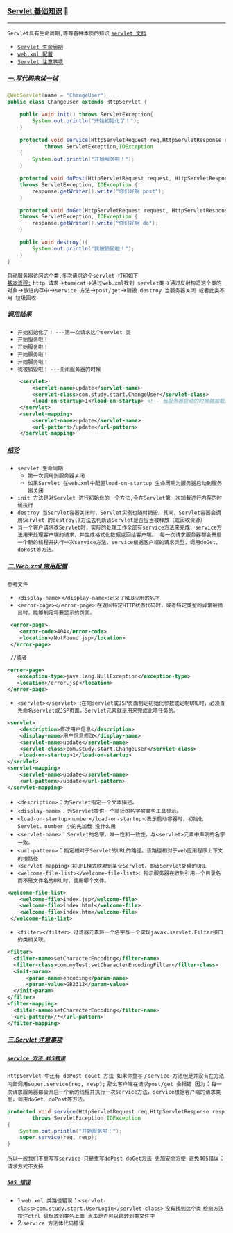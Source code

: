 ### [Servlet 基础知识](#top) <span id="top"></span>  	:maple_leaf:

-----
`Servlet具有生命周期,等等各种本质的知识` [`servlet 文档`](https://docs.oracle.com/cd/E17802_01/products/products/servlet/2.1/api/packages.html)

* [`Servlet 生命周期`](#servlet)
* [`web.xml 配置`](#xml)  
* [`Servlet 注意事项`](#notice)  

##### [一.写代码来试一试](#top) <span id="servlet"></span> 
```java
@WebServlet(name = "ChangeUser")
public class ChangeUser extends HttpServlet {

    public void init() throws ServletException{
        System.out.println("开始初始化了！");
    }

    protected void service(HttpServletRequest req,HttpServletResponse resp)
            throws ServletException,IOException
    {
        System.out.println("开始服务啦！");
    }

    protected void doPost(HttpServletRequest request, HttpServletResponse response) 
    throws ServletException, IOException {
        response.getWriter().write("你们好啊 post");
    }

    protected void doGet(HttpServletRequest request, HttpServletResponse response) 
    throws ServletException, IOException {
        response.getWriter().write("你们好啊 do");
    }

    public void destroy(){
        System.out.println("我被销毁啦！");
    }
}
```
`启动服务器访问这个类,多次请求这个servlet 打印如下`<br/>
[`基本流程:`](#top) `http 请求`->`tomecat`->`通过web.xml找到 servlet类`->`通过反射构造这个类的对象`->`放进内存中`->`service 方法`->`post/get`->`销毁 destroy 当服务器关闭
或者此类不用 垃圾回收`

##### [调用结果](#top)

* `开始初始化了！` `---第一次请求这个servlet 类`
* `开始服务啦！`
* `开始服务啦！`
* `开始服务啦！`
* `开始服务啦！`
* `我被销毁啦！` `---关闭服务器的时候`
```xml
    <servlet>
        <servlet-name>update</servlet-name>
        <servlet-class>com.study.start.ChangeUser</servlet-class>
        <load-on-startup>1</load-on-startup> <!-- 当服务器启动的时候就加载这个类进入内存 数字是优先级 小的优先 -->
    </servlet>
    <servlet-mapping>
        <servlet-name>update</servlet-name>
        <url-pattern>/update</url-pattern>
    </servlet-mapping>
```
##### [结论](#top)
* `servlet 生命周期`
   * `第一次调用到服务器关闭`
   * `如果Servlet 在web.xml中配置load-on-startup 生命周期为服务器启动到服务器关闭`
* `init 方法是对Servlet 进行初始化的一个方法,会在Servlet第一次加载进行内存的时候执行`
* `destroy 当Servlet容器关闭时，Servlet实例也随时销毁。其间，Servlet容器会调用Servlet 的destroy()方法去判断该Servlet是否应当被释放（或回收资源）`
* `当一个客户请求改Servlet时，实际的处理工作全部有service方法来完成，service方法用来处理客户端的请求，并生成格式化数据返回给客户端。
每一次请求服务器都会开启一个新的线程并执行一次service方法，service根据客户端的请求类型，调用doGet、doPost等方法。`

##### [二.Web.xml 常用配置](#top) <span id="xml"></span> 
[`参考文件`](https://blog.csdn.net/xiuwu0423/article/details/54861184) <br/>
* `<display-name></display-name>`:`定义了WEB应用的名字 `
* `<error-page></error-page>`:` 在返回特定HTTP状态代码时，或者特定类型的异常被抛出时，能够制定将要显示的页面。 `
```xml
 <error-page> 
    <error-code>404</error-code> 
    <location>/NotFound.jsp</location> 
 </error-page> 
 
 //或者

<error-page> 
   <exception-type>java.lang.NullException</exception-type> 
   <location>/error.jsp</location> 
</error-page> 
```
* `<servlet></servlet> `:`在向servlet或JSP页面制定初始化参数或定制URL时，必须首先命名servlet或JSP页面。Servlet元素就是用来完成此项任务的。 `
```xml
<servlet>
    <description>修改用户信息</description>
    <display-name>用户信息修改</display-name>
    <servlet-name>update</servlet-name>
    <servlet-class>com.study.start.ChangeUser</servlet-class>
    <load-on-startup>1</load-on-startup>
</servlet>
<servlet-mapping>
    <servlet-name>update</servlet-name>
    <url-pattern>/update</url-pattern>
</servlet-mapping>
```
* `<description>`：`为Servlet指定一个文本描述。`
* `<display-name>`：`为Servlet提供一个简短的名字被某些工具显示。`
* `<load-on-startup>number</load-on-startup>`:`表示启动容器时，初始化Servlet。number 小的先加载 没什么用`
* `<servlet-name>`：`Servlet的名字，唯一性和一致性，与<servlet>元素中声明的名字一致。`
* `<url-pattern>`：`指定相对于Servlet的URL的路径。该路径相对于web应用程序上下文的根路径`
* `<servlet-mapping>`:`将URL模式映射到某个Servlet，即该Servlet处理的URL`
* `<welcome-file-list></welcome-file-list>`:` 指示服务器在收到引用一个目录名而不是文件名的URL时，使用哪个文件。`
```xml
<welcome-file-list> 
    <welcome-file>index.jsp</welcome-file> 
    <welcome-file>index.html</welcome-file> 
    <welcome-file>index.htm</welcome-file> 
 </welcome-file-list> 
```
* `<filter></filter> 过滤器元素将一个名字与一个实现javax.servlet.Filter接口的类相关联。 `
```xml
<filter> 
  <filter-name>setCharacterEncoding</filter-name> 
  <filter-class>com.myTest.setCharacterEncodingFilter</filter-class> 
  <init-param> 
      <param-name>encoding</param-name> 
      <param-value>GB2312</param-value> 
  </init-param> 
</filter> 
<filter-mapping> 
  <filter-name>setCharacterEncoding</filter-name> 
  <url-pattern>/*</url-pattern> 
</filter-mapping> 
```
##### [三.Servlet 注意事项](#top) <span id="notice"></span> 
##### [`service 方法 405错误`](#top)
`HttpServlet 中还有 doPost doGet 方法 如果你重写了service 方法但是并没有在方法内部调用super.service(req, resp);` `那么客户端在请求post/get 会报错
因为`：`每一次请求服务器都会开启一个新的线程并执行一次service方法，service根据客户端的请求类型，调用doGet、doPost等方法。`
```java
protected void service(HttpServletRequest req,HttpServletResponse resp)
        throws ServletException,IOException
{
    System.out.println("开始服务啦！");
    super.service(req, resp);
}
```
`所以一般我们不重写写service 只是重写doPost doGet方法 更加安全方便 避免405错误`：`请求方式不支持` 

##### [`505 错误`](#top)
* 1.`web.xml 类路径错误`：`<servlet-class>com.study.start.UserLogin</servlet-class>` `没有找到这个类` `检测方法 按住ctrl 鼠标放到类名上面
点击是否可以跳转到类文件中`
* 2.`service 方法体代码错误`










